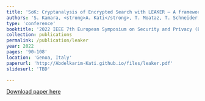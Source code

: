 ```yaml
---
title: 'SoK: Cryptanalysis of Encrypted Search with LEAKER – A framework forLEakage AttacK Evaluation on Real-world data'
authors: 'S. Kamara, <strong>A. Kati</strong>, T. Moataz, T. Schneider, A. Treiber and M. Yonli'
type: 'conference'
booktitle: '2022 IEEE 7th European Symposium on Security and Privacy (EuroS&P)'
collection: publications
permalink: /publication/leaker
year: 2022
pages: '90-108'
location: 'Genoa, Italy'
paperurl: 'http://Abdelkarim-Kati.github.io/files/leaker.pdf'
slidesurl: 'TBD'

---
```


[Download paper here](http://Abdelkarim-Kati.github.io/files/leaker.pdf)
